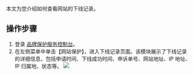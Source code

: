 本文为您介绍如何查看网站的下线记录。

## 操作步骤
1. 登录 [品牌保护服务控制台](https://console.cloud.tencent.com/bps)。
2. 在左侧菜单中单击【网站保护】，进入下线记录页面。该模块展示了下线记录的详细信息，包括申请时间、下线成功时间、申诉单号、网站地址、IP 地址、IP 归属地、状态等。
![](https://main.qcloudimg.com/raw/609458e1b27862f6cd2916320435d1b4.png)
